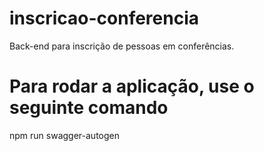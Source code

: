 # inscricao-conferencia
Back-end para inscrição de pessoas em conferências.

# Para rodar a aplicação, use o seguinte comando
npm run swagger-autogen